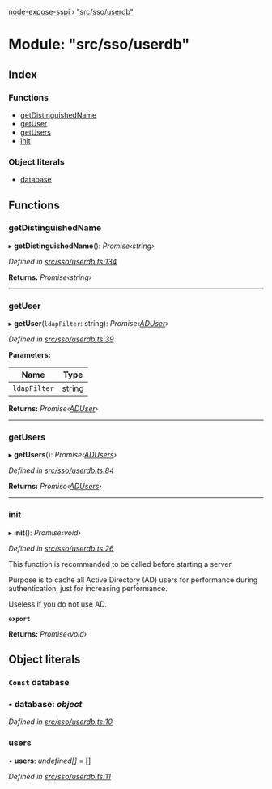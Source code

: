 [node-expose-sspi](../README.md) › ["src/sso/userdb"](_src_sso_userdb_.md)

# Module: "src/sso/userdb"

## Index

### Functions

* [getDistinguishedName](_src_sso_userdb_.md#getdistinguishedname)
* [getUser](_src_sso_userdb_.md#getuser)
* [getUsers](_src_sso_userdb_.md#getusers)
* [init](_src_sso_userdb_.md#init)

### Object literals

* [database](_src_sso_userdb_.md#const-database)

## Functions

###  getDistinguishedName

▸ **getDistinguishedName**(): *Promise‹string›*

*Defined in [src/sso/userdb.ts:134](https://github.com/jlguenego/node-expose-sspi/blob/d63ba44/src/sso/userdb.ts#L134)*

**Returns:** *Promise‹string›*

___

###  getUser

▸ **getUser**(`ldapFilter`: string): *Promise‹[ADUser](../interfaces/_src_sso_interfaces_.aduser.md)›*

*Defined in [src/sso/userdb.ts:39](https://github.com/jlguenego/node-expose-sspi/blob/d63ba44/src/sso/userdb.ts#L39)*

**Parameters:**

Name | Type |
------ | ------ |
`ldapFilter` | string |

**Returns:** *Promise‹[ADUser](../interfaces/_src_sso_interfaces_.aduser.md)›*

___

###  getUsers

▸ **getUsers**(): *Promise‹[ADUsers](_src_sso_interfaces_.md#adusers)›*

*Defined in [src/sso/userdb.ts:84](https://github.com/jlguenego/node-expose-sspi/blob/d63ba44/src/sso/userdb.ts#L84)*

**Returns:** *Promise‹[ADUsers](_src_sso_interfaces_.md#adusers)›*

___

###  init

▸ **init**(): *Promise‹void›*

*Defined in [src/sso/userdb.ts:26](https://github.com/jlguenego/node-expose-sspi/blob/d63ba44/src/sso/userdb.ts#L26)*

This function is recommanded to be called before starting a server.

Purpose is to cache all Active Directory (AD) users for
performance during authentication, just for increasing performance.

Useless if you do not use AD.

**`export`** 

**Returns:** *Promise‹void›*

## Object literals

### `Const` database

### ▪ **database**: *object*

*Defined in [src/sso/userdb.ts:10](https://github.com/jlguenego/node-expose-sspi/blob/d63ba44/src/sso/userdb.ts#L10)*

###  users

• **users**: *undefined[]* = []

*Defined in [src/sso/userdb.ts:11](https://github.com/jlguenego/node-expose-sspi/blob/d63ba44/src/sso/userdb.ts#L11)*
